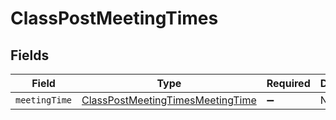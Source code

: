 # ClassPostMeetingTimes


## Fields

| Field                                                                                       | Type                                                                                        | Required                                                                                    | Description                                                                                 |
| ------------------------------------------------------------------------------------------- | ------------------------------------------------------------------------------------------- | ------------------------------------------------------------------------------------------- | ------------------------------------------------------------------------------------------- |
| `meetingTime`                                                                               | [ClassPostMeetingTimesMeetingTime](../../models/shared/classpostmeetingtimesmeetingtime.md) | :heavy_minus_sign:                                                                          | N/A                                                                                         |